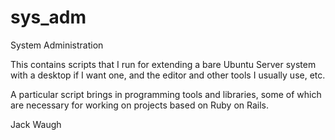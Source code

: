 sys_adm
=======

System Administration

This contains scripts that I run for extending a bare Ubuntu Server system
with a desktop if I want one, and the editor and other tools I usually use,
etc.

A particular script brings in programming tools and libraries, some of which
are necessary for working on projects based on Ruby on Rails.

Jack Waugh
